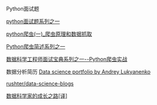 Python面试题

[python面试题系列之一](http://blog.csdn.net/u014745194/article/details/78835270)

[python爬虫(一)_爬虫原理和数据抓取](http://www.jianshu.com/p/be60981eed2b)

[Python爬虫简述系列之一](http://blog.csdn.net/u014745194/article/details/75258491)

[数据科学工程师面试宝典系列之一--Python爬虫实战](http://blog.csdn.net/qq_36143300/article/details/54928389)

数据分析简历
[Data science portfolio by Andrey Lukyanenko](https://erlemar.github.io/)

[rushter/data-science-blogs](https://github.com/rushter/data-science-blogs)

[数据科学家的成长之路[译]](http://www.jianshu.com/p/97e10182c38a)



